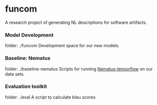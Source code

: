 # funcom

A research project of generating NL descriptions for software artifacts.

### Model Development
folder: ./funcom
Development space for our new models.

### Baseline: Nematus
folder: ./baseline-nematus
Scripts for running [Nematus-tensorflow](https://github.com/EdinburghNLP/nematus/tree/tensorflow) on our data sets.

### Evaluation toolkit
folder: ./eval
A script to calculate bleu scores
